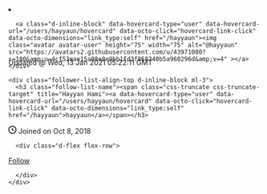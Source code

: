 <li class="follow-list-item float-left border-bottom">
    <div class="follower-list-align-top d-inline-block position-relative" style="height: 75px">

      <a class="d-inline-block" data-hovercard-type="user" data-hovercard-url="/users/hayyaun/hovercard" data-octo-click="hovercard-link-click" data-octo-dimensions="link_type:self" href="/hayyaun"><img class="avatar avatar-user" height="75" width="75" alt="@hayyaun" src="https://avatars2.githubusercontent.com/u/43971080?s=180&amp;u=4cf53eae15a98e8e9bb1fd3f868340b5a960296d&amp;v=4" ></a>
    </div>

    <div class="follower-list-align-top d-inline-block ml-3">
      <h3 class="follow-list-name"><span class="css-truncate css-truncate-target" title="Hayyan Hami"><a data-hovercard-type="user" data-hovercard-url="/users/hayyaun/hovercard" data-octo-click="hovercard-link-click" data-octo-dimensions="link_type:self" href="/hayyaun">hayyaun</a></span></h3>
      
  <p class="follow-list-info"><svg class="octicon octicon-clock text-gray" viewBox="0 0 16 16" version="1.1" width="16" height="16" aria-hidden="true"><path fill-rule="evenodd" d="M1.5 8a6.5 6.5 0 1113 0 6.5 6.5 0 01-13 0zM8 0a8 8 0 100 16A8 8 0 008 0zm.5 4.75a.75.75 0 00-1.5 0v3.5a.75.75 0 00.471.696l2.5 1a.75.75 0 00.557-1.392L8.5 7.742V4.75z"></path></svg> Joined on Oct 8, 2018</p>


      <div class="d-flex flex-row">
        
  <span class="user-following-container">
    <span class="follow d-block">
      <a class="btn btn-sm " data-hydro-click="{&quot;event_type&quot;:&quot;authentication.click&quot;,&quot;payload&quot;:{&quot;location_in_page&quot;:&quot;follow button&quot;,&quot;repository_id&quot;:null,&quot;auth_type&quot;:&quot;LOG_IN&quot;,&quot;originating_url&quot;:&quot;https://github.com/gimme-stars/right-now/stargazers&quot;,&quot;user_id&quot;:null}}" data-hydro-click-hmac="c31fefb32d7197050b0437c75962b5d631875116496a2c5cfdeba8033d3f541e" href="/login?return_to=%2Fgimme-stars%2Fright-now%2Fstargazers">Follow</a>
    </span>
  </span>


      </div>
    </div>
  </li>Updated @ Wed, 13 Jan 2021 05:22:11 GMT